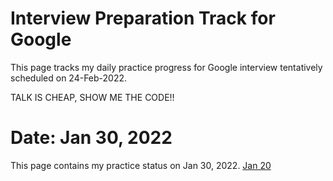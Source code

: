# Interview Preparation Track for Google
This page tracks my daily practice progress for Google interview tentatively scheduled on 24-Feb-2022.

TALK IS CHEAP, SHOW ME THE CODE!!

# Date: Jan 30, 2022
This page contains my practice status on Jan 30, 2022.
<a href="./code practice/LeetCode2021/src/interview/google/jan30/jan30.html">Jan 20</a>
